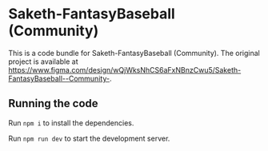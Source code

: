 
  # Saketh-FantasyBaseball (Community)

  This is a code bundle for Saketh-FantasyBaseball (Community). The original project is available at https://www.figma.com/design/wQjWksNhCS6aFxNBnzCwu5/Saketh-FantasyBaseball--Community-.

  ## Running the code

  Run `npm i` to install the dependencies.

  Run `npm run dev` to start the development server.
  